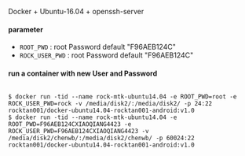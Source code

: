 Docker + Ubuntu-16.04 + openssh-server

#### parameter

* `ROOT_PWD` : root Password   default "F96AEB124C"
* `ROCK_USER_PWD` : root Password   default "F96AEB124C"

#### run a container with new User and Password

```

$ docker run -tid --name rock-mtk-ubuntu14.04 -e ROOT_PWD=root -e ROCK_USER_PWD=rock -v /media/disk2/:/media/disk2/ -p 24:22  rocktan001/docker-ubuntu14.04-rocktan001-android:v1.0
$ docker run -tid --name rock-mtk-ubuntu14.04 -e ROOT_PWD=F96AEB124CXIAOQIANG4423 -e ROCK_USER_PWD=F96AEB124CXIAOQIANG4423 -v /media/disk2/chenwb/:/media/disk2/chenwb/ -p 60024:22  rocktan001/docker-ubuntu14.04-rocktan001-android:v1.0
```